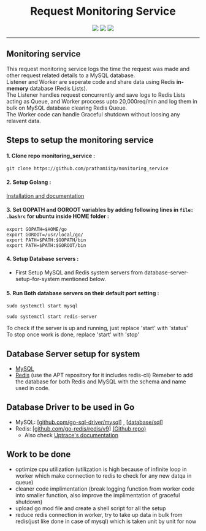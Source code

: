 <div align="center">  
    
# Request Monitoring Service
[<img src="https://img.shields.io/badge/Go-00ADD8.svg?style=for-the-badge&logo=Go&logoColor=white"/>](https://go.dev/doc/)
[<img src="https://img.shields.io/badge/MySQL-4479A1.svg?style=for-the-badge&logo=MySQL&logoColor=white"/>](https://docs.oracle.com/en-us/iaas/mysql-database/index.html)
[<img src="https://img.shields.io/badge/Redis-DC382D.svg?style=for-the-badge&logo=Redis&logoColor=white"/>](https://redis.io/docs/getting-started/)

  ---
  
</div>  

## Monitoring service
This request monitoring service logs the time the request was made and other request related details to a MySQL database.  
Listener and Worker are seperate code and share data using Redis **in-memory** database (Redis Lists).  
The Listener handles request concurrently and save logs to Redis Lists acting as Queue, and Worker proccess upto 20,000req/min and log them in bulk on MySQL database clearing Redis Queue.  
The Worker code can handle Graceful shutdown without loosing any relavent data.  

## Steps to setup the monitoring service
#### 1. Clone repo monitoring_service : 
```
git clone https://github.com/prathamiitp/monitoring_service
```
#### 2. Setup Golang : 
[Installation and documentation](https://go.dev/doc/install)
#### 3. Set GOPATH and GOROOT variables by adding following lines in `file: .bashrc` for ubuntu inside HOME folder : 
```
export GOPATH=$HOME/go
export GOROOT=/usr/local/go/
export PATH=$PATH:$GOPATH/bin
export PATH=$PATH:$GOROOT/bin
```
#### 4. Setup Database servers : 
  - First Setup MySQL and Redis system servers from database-server-setup-for-system mentioned below.
#### 5. Run Both database servers on their default port setting : 
```
sudo systemctl start mysql
```
```
sudo systemctl start redis-server
```
To check if the server is up and running, just replace 'start' with 'status'  
To stop once work is done, replace 'start' with 'stop'
## Database Server setup for system
- [MySQL](https://www.mysqltutorial.org/install-mysql-ubuntu/)
- [Redis](https://redis.io/docs/getting-started/installation/install-redis-on-linux/) (use the APT repository for it includes redis-cli)
Remeber to add the database for both Redis and MySQL with the schema and name used in code.

## Database Driver to be used in Go
- MySQL: [[github.com/go-sql-driver/mysql](https://github.com/go-sql-driver/mysql)] , [[database/sql](https://pkg.go.dev/database/sql)]
- Redis: [[github.com/go-redis/redis/v9](https://pkg.go.dev/github.com/go-redis/redis/v9@v9.0.0-beta.1#section-readme)] [(Github repo)](https://github.com/go-redis/redis)
  - Also check [Uptrace's documentation](https://redis.uptrace.dev/guide/)

## Work to be done
- optimize cpu utilization (utilization is high because of infinite loop in worker which make connection to redis to check for any new datqa in queue)
- cleaner code implimentation (break logging function from worker code into smaller function, also improve the implimentation of graceful shutdown)
- upload go mod file and create a shell script for all the setup
- reduce redis connection in worker, try to take up data in bulk from redis(just like done in case of mysql) which is taken unit by unit for now 
